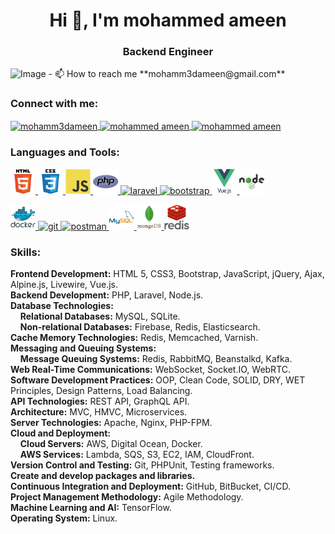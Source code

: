 <!-- --------------------------------------------------------------- -->
<h1 align="center">
    Hi 👋, I'm mohammed ameen
</h1>
<h3 align="center">
    Backend Engineer
</h3>
<img src="https://img.etimg.com/thumb/msid-84146083,width-1015,height-761,imgsize-638053,resizemode-8,quality-100/prime/technology-and-startups/booting-up-developer-economy-how-tech-startups-are-helping-coders-build-and-test-software-faster.jpg" alt="Image">
- 📫 How to reach me **mohamm3dameen@gmail.com**
<!-- --------------------------------------------------------------- -->
<h3 align="left">
    Connect with me:
</h3>

<p align="left">
    <a href="https://twitter.com/mohamm3dameen" target="blank">
        <img align="center" src="https://raw.githubusercontent.com/rahuldkjain/github-profile-readme-generator/master/src/images/icons/Social/twitter.svg" alt="mohamm3dameen" height="30" width="40" />
    </a>
    <a href="https://www.linkedin.com/in/mohammed-ameen-182078239" target="blank">
        <img align="center" src="https://raw.githubusercontent.com/rahuldkjain/github-profile-readme-generator/master/src/images/icons/Social/linked-in-alt.svg" alt="mohammed ameen" height="30" width="40" />
    </a>
    <a href="https://web.facebook.com/profile.php?id=100080526470481" target="blank">
        <img align="center" src="https://raw.githubusercontent.com/rahuldkjain/github-profile-readme-generator/master/src/images/icons/Social/facebook.svg" alt="mohammed ameen" height="30" width="40" />
    </a>
</p>
<!-- --------------------------------------------------------------- -->
<h3 align="left">
    Languages and Tools:
</h3>

<p align="left">
    <a href="https://www.w3.org/html/" target="_blank" rel="noreferrer">
        <img src="https://raw.githubusercontent.com/devicons/devicon/master/icons/html5/html5-original-wordmark.svg"alt="html5" width="40" height="40" />
    </a>
    <a href="https://www.w3schools.com/css/" target="_blank" rel="noreferrer">
        <img src="https://raw.githubusercontent.com/devicons/devicon/master/icons/css3/css3-original-wordmark.svg" alt="css3" width="40" height="40" />
    </a>
    <a href="https://developer.mozilla.org/en-US/docs/Web/JavaScript" target="_blank" rel="noreferrer">
        <img src="https://raw.githubusercontent.com/devicons/devicon/master/icons/javascript/javascript-original.svg" alt="javascript" width="40" height="40" />
    </a>
    <a href="https://www.php.net" target="_blank" rel="noreferrer">
        <img src="https://raw.githubusercontent.com/devicons/devicon/master/icons/php/php-original.svg" alt="php" width="40" height="40" />
    </a>
    <a href="https://laravel.com/" target="_blank" rel="noreferrer">
        <img src="https://www.vectorlogo.zone/logos/laravel/laravel-icon.svg" alt="laravel" width="40" height="40" />
    </a>
    <a href="https://getbootstrap.com" target="_blank" rel="noreferrer">
        <img src="https://upload.wikimedia.org/wikipedia/commons/thumb/b/b2/Bootstrap_logo.svg/2560px-Bootstrap_logo.svg.png" alt="bootstrap" width="40" height="40" />
    </a>
    <a href="https://vuejs.org/" target="_blank" rel="noreferrer">
        <img src="https://raw.githubusercontent.com/devicons/devicon/master/icons/vuejs/vuejs-original-wordmark.svg" alt="vuejs" width="40" height="40" />
    </a>
    <a href="https://nodejs.org/" target="_blank" rel="noreferrer">
        <img src="https://raw.githubusercontent.com/devicons/devicon/master/icons/nodejs/nodejs-original-wordmark.svg" alt="nodejs" width="40" height="40" />
    </a>
</p>
<!-- --------------------------------------------------------------- -->
<a href="https://www.docker.com/" target="_blank" rel="noreferrer">
    <img src="https://raw.githubusercontent.com/devicons/devicon/master/icons/docker/docker-original-wordmark.svg" alt="docker" width="40" height="40" />
</a>
<a href="https://git-scm.com/" target="_blank" rel="noreferrer">
    <img src="https://www.vectorlogo.zone/logos/git-scm/git-scm-icon.svg" alt="git" width="40" height="40" />
</a>
<a href="https://postman.com" target="_blank" rel="noreferrer">
    <img src="https://www.vectorlogo.zone/logos/getpostman/getpostman-icon.svg" alt="postman" width="40" height="40" />
</a>
<a href="https://www.mysql.com/" target="_blank" rel="noreferrer">
    <img src="https://raw.githubusercontent.com/devicons/devicon/master/icons/mysql/mysql-original-wordmark.svg" alt="mysql" width="40" height="40" />
</a>
<a href="https://www.mongodb.com/" target="_blank" rel="noreferrer">
    <img src="https://raw.githubusercontent.com/devicons/devicon/master/icons/mongodb/mongodb-original-wordmark.svg" alt="mongodb" width="40" height="40" />
</a>
<a href="https://redis.io" target="_blank" rel="noreferrer">
    <img src="https://raw.githubusercontent.com/devicons/devicon/master/icons/redis/redis-original-wordmark.svg" alt="redis" width="40" height="40" />
</a>
<!-- --------------------------------------------------------------- -->
<h3 align="left">
    Skills:
</h3>
<p align="left">
    <strong>Frontend Development:</strong> HTML 5, CSS3, Bootstrap, JavaScript, jQuery, Ajax, Alpine.js, Livewire, Vue.js.<br>
    <strong>Backend Development:</strong> PHP, Laravel, Node.js.<br>
    <strong>Database Technologies:</strong><br>
    &nbsp;&nbsp;&nbsp;&nbsp;<strong>Relational Databases:</strong> MySQL, SQLite.<br>
    &nbsp;&nbsp;&nbsp;&nbsp;<strong>Non-relational Databases:</strong> Firebase, Redis, Elasticsearch.<br>
    <strong>Cache Memory Technologies:</strong> Redis, Memcached, Varnish.<br>
    <strong>Messaging and Queuing Systems:</strong><br>
    &nbsp;&nbsp;&nbsp;&nbsp;<strong>Message Queuing Systems:</strong> Redis, RabbitMQ, Beanstalkd, Kafka.<br>
    <strong>Web Real-Time Communications:</strong> WebSocket, Socket.IO, WebRTC.<br>
    <strong>Software Development Practices:</strong> OOP, Clean Code, SOLID, DRY, WET Principles, Design Patterns, Load Balancing.<br>
    <strong>API Technologies:</strong> REST API, GraphQL API.<br>
    <strong>Architecture:</strong> MVC, HMVC, Microservices.<br>
    <strong>Server Technologies:</strong> Apache, Nginx, PHP-FPM.<br>
    <strong>Cloud and Deployment:</strong><br>
    &nbsp;&nbsp;&nbsp;&nbsp;<strong>Cloud Servers:</strong> AWS, Digital Ocean, Docker.<br>
    &nbsp;&nbsp;&nbsp;&nbsp;<strong>AWS Services:</strong> Lambda, SQS, S3, EC2, IAM, CloudFront.<br>
    <strong>Version Control and Testing:</strong> Git, PHPUnit, Testing frameworks.<br>
    <strong>Create and develop packages and libraries.</strong><br>
    <strong>Continuous Integration and Deployment:</strong> GitHub, BitBucket, CI/CD.<br>
    <strong>Project Management Methodology:</strong> Agile Methodology.<br>
    <strong>Machine Learning and AI:</strong> TensorFlow.<br>
    <strong>Operating System:</strong> Linux.
</p>
